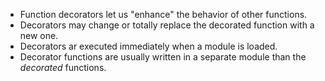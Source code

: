 * Function decorators let us "enhance" the behavior of other functions.
* Decorators may change or totally replace the decorated function with a new one.
* Decorators ar executed immediately when a module is loaded.
* Decorator functions are usually written in a separate module than the _decorated_ functions.
